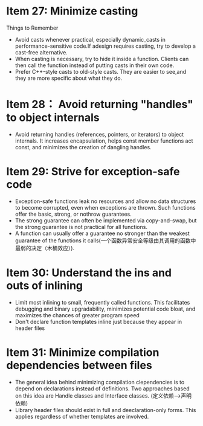 # Item 27: Minimize casting
Things to Remember
* Avoid casts whenever practical, especially dynamic_casts in performance-sensitive code.If adesign requires casting, try to develop a cast-free alternative.
* When casting is necessary, try to hide it inside a function. Clients can then call the function instead of putting casts in their own code.
* Prefer C++-style casts to old-style casts. They are easier to see,and they are more specific about what they do.

# Item 28： Avoid returning "handles" to object internals
* Avoid returning handles (references, pointers, or iterators) to object internals. It increases encapsulation, helps const member functions act const, and minimizes the creation of dangling handles.

# Item 29: Strive for exception-safe code 
* Exception-safe functions leak no resources and allow no data structures to become corrupted, even when exceptions are thrown. Such functions offer the basic, strong, or nothrow guarantees.
* The strong guarantee can often be implemented via copy-and-swap, but the strong guarantee is not practical for all functions.
* A function can usually offer a guarantee no stronger than the weakest guarantee of the functions it calls(一个函数异常安全等级由其调用的函数中最弱的决定（木桶效应）).

# Item 30: Understand the ins and outs of inlining
* Limit most inlining to small, frequently called functions. This facilitates debugging and binary upgradability, minimizes potential code bloat, and maximizes the chances of greater program speed
* Don't declare function templates inline just because they appear in header files

# Item 31: Minimize compilation dependencies between files
* The general idea behind minimizing compilation clependencies is to depend on declarations instead of
definitions. Two approaches based on this idea are Handle classes and Interface classes. (定义依赖-->声明依赖)
* Library header files should exist in full and deeclaration-only forms. This applies regardless of
whether templates are involved.